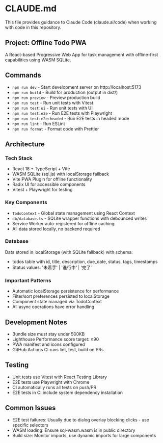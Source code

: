 # CLAUDE.md

This file provides guidance to Claude Code (claude.ai/code) when working with code in this repository.

## Project: Offline Todo PWA

A React-based Progressive Web App for task management with offline-first capabilities using WASM SQLite.

## Commands

- `npm run dev` - Start development server on http://localhost:5173
- `npm run build` - Build for production (output in dist/)
- `npm run preview` - Preview production build
- `npm run test` - Run unit tests with Vitest
- `npm run test:ui` - Run unit tests with UI
- `npm run test:e2e` - Run E2E tests with Playwright
- `npm run test:e2e:headed` - Run E2E tests in headed mode
- `npm run lint` - Run ESLint
- `npm run format` - Format code with Prettier

## Architecture

### Tech Stack
- React 18 + TypeScript + Vite
- WASM SQLite (sql.js) with localStorage fallback
- Vite PWA Plugin for offline functionality
- Radix UI for accessible components
- Vitest + Playwright for testing

### Key Components
- `TodoContext` - Global state management using React Context
- `db/database.ts` - SQLite wrapper functions with debounced writes
- Service Worker auto-registered for offline caching
- All data stored locally, no backend required

### Database
Data stored in localStorage (with SQLite fallback) with schema:
- todos table with id, title, description, due_date, status, tags, timestamps
- Status values: '未着手' | '進行中' | '完了'

### Important Patterns
- Automatic localStorage persistence for performance
- Filter/sort preferences persisted to localStorage
- Component state managed via TodoContext
- All async operations have error handling

## Development Notes
- Bundle size must stay under 500KB
- Lighthouse Performance score target: ≥90
- PWA manifest and icons configured
- GitHub Actions CI runs lint, test, build on PRs

## Testing
- Unit tests use Vitest with React Testing Library
- E2E tests use Playwright with Chrome
- CI automatically runs all tests on push/PR
- E2E tests in CI include system dependency installation

## Common Issues
- E2E test failures: Usually due to dialog overlay blocking clicks - use specific selectors
- WASM loading: Ensure sql-wasm.wasm is in public directory
- Build size: Monitor imports, use dynamic imports for large components